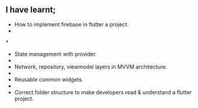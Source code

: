 ## I have learnt;

*  How to implement firebase in flutter a project.
*  
* 
*  State management with provider.
*  
*  Network, repository, viewmodel layers in MVVM architecture.
* 
*  Reusable common widgets.
* 
*  Correct folder structure to make developers read & understand a flutter project.
